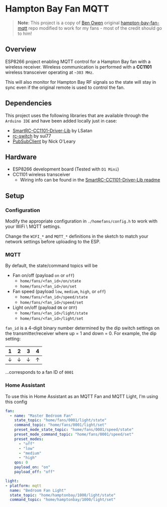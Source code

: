 # Hampton Bay Fan MQTT
> **Note**: This project is a copy of [Ben Owen](https://github.com/owenb321) original [hampton-bay-fan-mqtt](https://github.com/rniemand/hampton-bay-fan-mqtt) repo modified to work for my fans - most of the credit should go to him!

## Overview
ESP8266 project enabling MQTT control for a Hampton Bay fan with a wireless receiver. Wireless communication is performed with a **CC1101** wireless transceiver operating at `~303 MHz`.

This will also monitor for Hampton Bay RF signals so the state will stay in sync even if the original remote is used to control the fan.

## Dependencies
This project uses the following libraries that are available through the `Arduino IDE` and have been added locally just in case:
* [SmartRC-CC1101-Driver-Lib](https://github.com/LSatan/SmartRC-CC1101-Driver-Lib) by LSatan
* [rc-switch](https://github.com/sui77/rc-switch) by sui77
* [PubSubClient](https://pubsubclient.knolleary.net/) by Nick O'Leary

## Hardware
* ESP8266 development board (Tested with `D1 Mini`)
* CC1101 wireless transceiver
  * Wiring info can be found in the [SmartRC-CC1101-Driver-Lib readme](https://github.com/LSatan/SmartRC-CC1101-Driver-Lib#wiring)

## Setup
### Configuration
Modify the appropriate configuration in `./homefans/config.h` to work with your WiFi \ MQTT settings.

Change the `WIFI_*` and `MQTT_*` definitions in the sketch to match your network settings before uploading to the ESP.
### MQTT
By default, the state/command topics will be
* Fan on/off (payload `on` or `off`)
  * `home/fans/<fan_id>/on/state`
  * `home/fans/<fan_id>/on/set`
* Fan speed (payload `low`, `medium`, `high`, or `off`)
  * `home/fans/<fan_id>/speed/state`
  * `home/fans/<fan_id>/speed/set`
* Light on/off (payload `ON` or `OFF`)
  * `home/fans/<fan_id>/light/state`
  * `home/fans/<fan_id>/light/set`

`fan_id` is a 4-digit binary number determined by the dip switch settings on the transmitter/receiver where up = 1 and down = 0. For example, the dip setting:

|1|2|3|4|
|-|-|-|-|
|↓|↓|↓|↑|

...corresponds to a fan ID of `0001`

### Home Assistant
To use this in Home Assistant as an MQTT Fan and MQTT Light, I'm using this config
```yaml
fan:
  - name: "Master Bedroom Fan"
    state_topic: "home/fans/0001/light/state"
    command_topic: "home/fans/0001/light/set"
    preset_mode_state_topic: "home/fans/0001/speed/state"
    preset_mode_command_topic: "home/fans/0001/speed/set"
    preset_modes:
      - "off"
      - "low"
      - "medium"
      - "high"
    qos: 0
    payload_on: "on"
    payload_off: "off"

light:
- platform: mqtt
  name: "Bedroom Fan Light"
  state_topic: "home/hamptonbay/1000/light/state"
  command_topic: "home/hamptonbay/1000/light/set"
```
